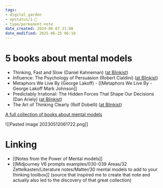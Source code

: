 ```yaml
---
tags: 
- digital_garden
- epstatus/1-🌱
- type/permanent-note
date_created: 2024-06-07 21:08
date_modified: 2025-06-25 06:10
---
```

# 5 books about mental models

+ Thinking, Fast and Slow (Daniel Kahneman) ([at Blinkist](https://www.blinkist.com/en/app/books/thinking-fast-and-slow-en))
+ Influence: The Psychology of Persuasion (Robert Cialdini) ([at Blinkist](https://www.blinkist.com/en/app/books/influence-en))
+ Metaphors We Live By (George Lakoff) - [[Metaphors We Live By - George Lakoff Mark Johnson]]
+ Predictably Irrational: The Hidden Forces That Shape Our Decisions (Dan Ariely) ([at Blinkist](https://www.blinkist.com/en/app/books/predictably-irrational-en))
+  The Art of Thinking Clearly (Rolf Dobelli) ([at Blinkist](https://www.blinkist.com/en/app/books/the-art-of-thinking-clearly-en))

[A full collection of books about mental models](https://www.blinkist.com/en/app/collections/beyond-thinking-fast-and-slow)

![[Pasted image 20230512061722.png]]

# Linking

+ [[Notes from the Power of Mental models]]
+ [[Midjourney V6 prompts examples/030-039 Areas/32 Zettelkasten/Literature notes/Matter/30 mental models to add to your thinking toolbox]] (source that inspired me to create that note and actually also led to the discovery of that great collection)

